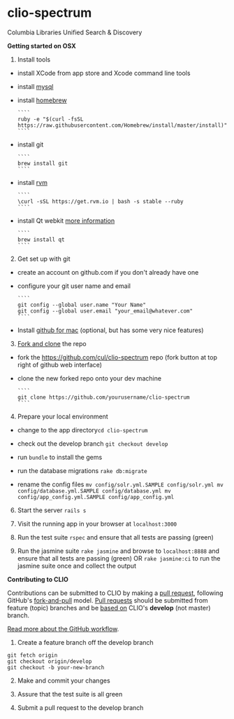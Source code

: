 clio-spectrum
=============

Columbia Libraries Unified Search &amp; Discovery

**Getting started on OSX**

1. Install tools
  - install XCode from app store and Xcode command line tools

  - install [mysql]( http://dev.mysql.com/downloads/mysql/ )

  - install [homebrew](http://brew.sh/)
  
        ````
        ruby -e "$(curl -fsSL https://raw.githubusercontent.com/Homebrew/install/master/install)"
        ````
  - install git
  
        ````
        brew install git
        ````
  - install [rvm](http://rvm.io/rvm/install)

        ````
        \curl -sSL https://get.rvm.io | bash -s stable --ruby
        ````
  
  - install Qt webkit [more information](https://github.com/thoughtbot/capybara-webkit/wiki/Installing-Qt-and-compiling-capybara-webkit)

        ````
        brew install qt
        ````


2.  Get set up with git
  - create an account on github.com if you don't already have one
  - configure your git user name and email
  
        ````
        git config --global user.name "Your Name"
        git config --global user.email "your_email@whatever.com"
        ````

  - Install [github for mac](http://mac.github.com/) (optional, but has some very nice features) 



3. [Fork and clone](https://help.github.com/articles/fork-a-repo/) the repo
  - fork the https://github.com/cul/clio-spectrum repo (fork button at top right of github web interface)
  - clone the new forked repo onto your dev machine
 
        ````
        git clone https://github.com/yourusername/clio-spectrum
        ````
 
4. Prepare your local environment
 - change to the app directory`cd clio-spectrum`

 - check out the develop branch `git checkout develop`

 - run `bundle` to install the gems 
        
 - run the database migrations `rake db:migrate`

 - rename the config files
        ````
        mv config/solr.yml.SAMPLE config/solr.yml
        mv config/database.yml.SAMPLE config/database.yml
        mv config/app_config.yml.SAMPLE config/app_config.yml
        ````
6. Start the server `rails s`

7. Visit the running app in your browser at `localhost:3000`

8. Run the test suite `rspec` and ensure that all tests are passing (green)

9. Run the jasmine suite `rake jasmine` and browse to `localhost:8888` and ensure that all tests are passing (green)
   OR `rake jasmine:ci` to run the jasmine suite once and collect the output


**Contributing to CLIO**

Contributions can be submitted to CLIO by making a [pull request](https://help.github.com/articles/using-pull-requests/), following GitHub's [fork-and-pull](https://help.github.com/articles/using-pull-requests/#fork--pull) model.  [Pull requests](https://help.github.com/articles/using-pull-requests/) should be submitted from feature (topic) branches and be [based on](https://help.github.com/articles/using-pull-requests/#changing-the-branch-range-and-destination-repository) CLIO's **develop** (not master) branch.

[Read more about the GitHub workflow](https://guides.github.com/introduction/flow/index.html).  

1. Create a feature branch off the develop branch

  ````
  git fetch origin
  git checkout origin/develop
  git checkout -b your-new-branch
  ````
2. Make and commit your changes

3. Assure that the test suite is all green

4. Submit a pull request to the develop branch
